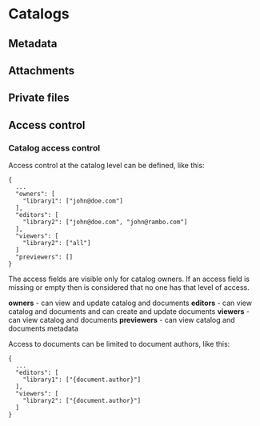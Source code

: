 # Catalogs

## Metadata

## Attachments

## Private files

## Access control

### Catalog access control

Access control at the catalog level can be defined, like this:

```
{
  ...
  "owners": [
    "library1": ["john@doe.com"]
  ],
  "editors": [
    "library2": ["john@doe.com", "john@rambo.com"]
  ],
  "viewers": [
    "library2": ["all"]
  ]
  "previewers": []
}
```

The access fields are visible only for catalog owners.
If an access field is missing or empty then is considered that no one has that level of access.

**owners** - can view and update catalog and documents
**editors** - can view catalog and documents and can create and update documents
**viewers** - can view catalog and documents
**previewers** - can view catalog and documents metadata


Access to documents can be limited to document authors, like this:

```
{
  ...
  "editors": [
    "library1": ["{document.author}"]
  ],
  "viewers": [
    "library2": ["{document.author}"]
  ]
}
```
